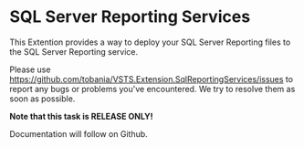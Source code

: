 # SQL Server Reporting Services

This Extention provides a way to deploy your SQL Server Reporting files to the SQL Server Reporting service.

Please use https://github.com/tobania/VSTS.Extension.SqlReportingServices/issues to report any bugs or problems you've encountered. We try to resolve them as soon as possible.

**Note that this task is RELEASE ONLY!**

Documentation will follow on Github.